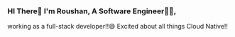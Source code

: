 ### HI There👋 I'm Roushan, A Software Engineer👨‍💻, 
working as a full-stack developer!!😄
Excited about all things Cloud Native!!

<!--😄
**roushanverma123/roushanverma123** is a ✨ _special_ ✨ repository because its `README.md` (this file) appears on your GitHub profile.

Here are some ideas to get you started:

- 🔭 I’m currently working on ...
- 🌱 I’m currently learning ...
- 👯 I’m looking to collaborate on ...
- 🤔 I’m looking for help with ...
- 💬 Ask me about ...
- 📫 How to reach me: ...
- 😄 Pronouns: ...
- ⚡ Fun fact: ...
-->
